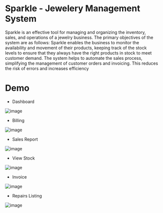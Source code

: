 # Sparkle - Jewelery Management System

Sparkle is an effective tool for managing and organizing the inventory, sales, and operations of a jewelry business. The primary objectives of the system are as follows: Sparkle enables the business to monitor the availability and movement of their products, keeping track of the stock levels to ensure that they always have the right products in stock to meet customer demand. The system helps to automate the sales process, simplifying the management of customer orders and invoicing. This reduces the risk of errors and increases efficiency

# Demo

- Dashboard

![image](https://user-images.githubusercontent.com/46594515/231193838-d874dbc8-8b52-4819-a40e-653863f5e4d6.png)

- Billing

![image](https://user-images.githubusercontent.com/46594515/231271999-442ebb8d-79e6-4a22-96ee-bdd4b8636132.png)

- Sales Report

![image](https://user-images.githubusercontent.com/46594515/231272185-3bb6e6f0-ca8b-4e11-ab85-0241380251bf.png)

- View Stock

![image](https://user-images.githubusercontent.com/46594515/231272284-f456c4b5-428d-48ae-aec2-6ba94c79ad6c.png)

- Invoice

![image](https://user-images.githubusercontent.com/46594515/231272578-c8981708-9596-480d-bfb7-f3cc1cfcaf2c.png)

- Repairs Listing

![image](https://user-images.githubusercontent.com/46594515/231272723-95d90d70-216a-425a-accb-efe9d4811608.png)

